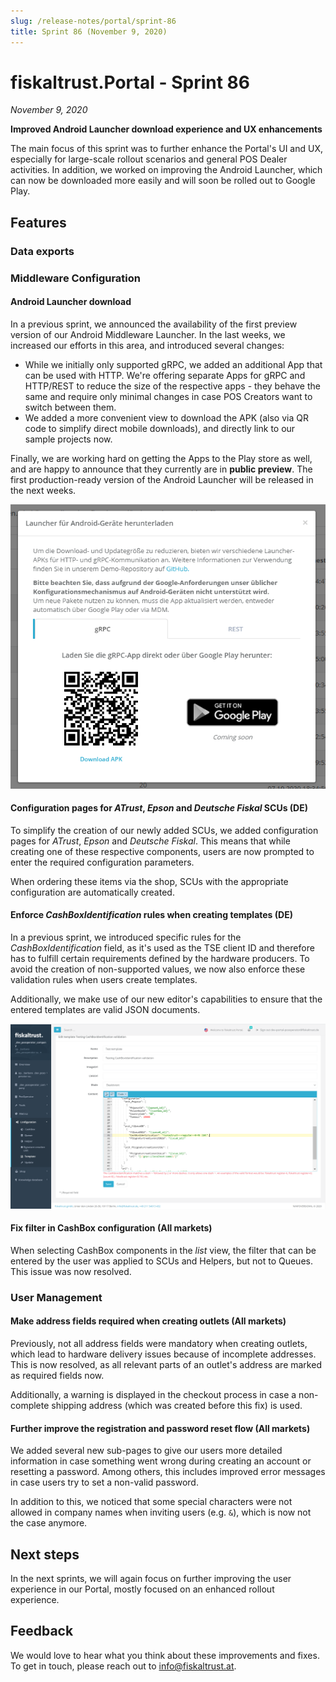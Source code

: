 ```yaml
---
slug: /release-notes/portal/sprint-86
title: Sprint 86 (November 9, 2020)
---
```


# fiskaltrust.Portal - Sprint 86
_November 9, 2020_

**Improved Android Launcher download experience and UX enhancements**

The main focus of this sprint was to further enhance the Portal's UI and UX, especially for large-scale rollout scenarios and general POS Dealer activities. In addition, we worked on improving the Android Launcher, which can now be downloaded more easily and will soon be rolled out to Google Play.

## Features

### Data exports

### Middleware Configuration

#### Android Launcher download
In a previous sprint, we announced the availability of the first preview version of our Android Middleware Launcher. In the last weeks, we increased our efforts in this area, and introduced several changes:
- While we initially only supported gRPC, we added an additional App that can be used with HTTP. We're offering separate Apps for gRPC and HTTP/REST to reduce the size of the respective apps - they behave the same and require only minimal changes in case POS Creators want to switch between them.
- We added a more convenient view to download the APK (also via QR code to simplify direct mobile downloads), and directly link to our sample projects now.

Finally, we are working hard on getting the Apps to the Play store as well, and are happy to announce that they currently are in **public preview**. The first production-ready version of the Android Launcher will be released in the next weeks.

![android-download](images/sprint-86/android-download.png)

#### Configuration pages for _ATrust_, _Epson_ and _Deutsche Fiskal_ SCUs (DE)
To simplify the creation of our newly added SCUs, we added configuration pages for _ATrust_, _Epson_ and _Deutsche Fiskal_. This means that while creating one of these respective components, users are now prompted to enter the required configuration parameters.

When ordering these items via the shop, SCUs with the appropriate configuration are automatically created.

#### Enforce _CashBoxIdentification_ rules when creating templates (DE)
In a previous sprint, we introduced specific rules for the _CashBoxIdentification_ field, as it's used as the TSE client ID and therefore has to fulfill certain requirements defined by the hardware producers. To avoid the creation of non-supported values, we now also enforce these validation rules when users create templates.

Additionally, we make use of our new editor's capabilities to ensure that the entered templates are valid JSON documents.

![cashboxidentification-templates](images/sprint-86/cashboxidentification-templates.png)

#### Fix filter in CashBox configuration (All markets)
When selecting CashBox components in the _list_ view, the filter that can be entered by the user was applied to SCUs and Helpers, but not to Queues. This issue was now resolved.

### User Management

#### Make address fields required when creating outlets (All markets)
Previously, not all address fields were mandatory when creating outlets, which lead to hardware delivery issues because of incomplete addresses. This is now resolved, as all relevant parts of an outlet's address are marked as required fields now. 

Additionally, a warning is displayed in the checkout process in case a non-complete shipping address (which was created before this fix) is used.

#### Further improve the registration and password reset flow (All markets)
We added several new sub-pages to give our users more detailed information in case something went wrong during creating an account or resetting a password. Among others, this includes improved error messages in case users try to set a non-valid password.

In addition to this, we noticed that some special characters were not allowed in company names when inviting users (e.g. `&`), which is now not the case anymore.

## Next steps
In the next sprints, we will again focus on further improving the user experience in our Portal, mostly focused on an enhanced rollout experience.

## Feedback
We would love to hear what you think about these improvements and fixes. To get in touch, please reach out to [info@fiskaltrust.at](mailto:info@fiskaltrust.at).